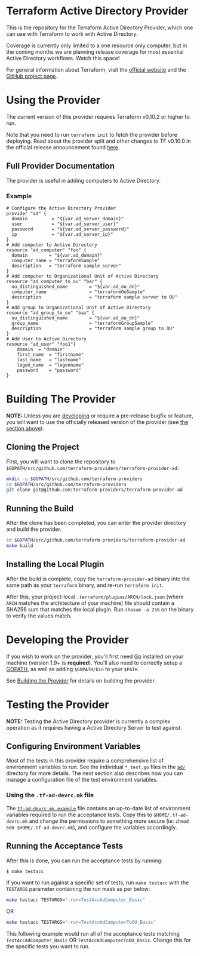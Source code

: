 # Terraform Active Directory Provider

This is the repository for the Terraform Active Directory Provider, which one can use
with Terraform to work with Active Directory.

[1]: https://www.vmware.com/products/vcenter-server.html
[2]: https://www.vmware.com/products/esxi-and-esx.html

Coverage is currently only limited to a one resource only computer, but in the coming months we are planning release coverage for most essential Active Directory workflows.
Watch this space!

For general information about Terraform, visit the [official website][3] and the
[GitHub project page][4].

[3]: https://terraform.io/
[4]: https://github.com/hashicorp/terraform

# Using the Provider

The current version of this provider requires Terraform v0.10.2 or higher to
run.

Note that you need to run `terraform init` to fetch the provider before
deploying. Read about the provider split and other changes to TF v0.10.0 in the
official release announcement found [here][4].

[4]: https://www.hashicorp.com/blog/hashicorp-terraform-0-10/

## Full Provider Documentation

The provider is useful in adding computers to Active Directory.
### Example
```hcl
# Configure the Active Directory Provider
provider "ad" {
  domain         = "${var.ad_server_domain}"
  user           = "${var.ad_server_user}"
  password       = "${var.ad_server_password}"
  ip             = "${var.ad_server_ip}"
}
# Add computer to Active Directory
resource "ad_computer" "foo" {
  domain        = "${var.ad_domain}"
  computer_name = "terraformSample"
  description   = "terraform sample server"
}
# Add computer to Organizational Unit of Active Directory
resource "ad_computer_to_ou" "bar" {
  ou_distinguished_name        = "${var.ad_ou_dn}"
  computer_name                = "terraformOuSample"
  description                  = "terraform sample server to OU"
}
# Add group to Organizational Unit of Active Directory
resource "ad_group_to_ou" "baz" {
  ou_distinguished_name        = "${var.ad_ou_dn}"
  group_name                   = "terraformGroupSample"
  description                  = "terraform sample group to OU"
}
# Add User to Active Directory
resource "ad_user" "foo1"{
    domain 	= "domain"
    first_name 	= "firstname"
    last_name   = "lastname"
    logon_name  = "logonname"
    password 	= "password"
}
```

# Building The Provider

**NOTE:** Unless you are [developing][7] or require a pre-release bugfix or feature,
you will want to use the officially released version of the provider (see [the
section above][8]).

[7]: #developing-the-provider
[8]: #using-the-provider


## Cloning the Project

First, you will want to clone the repository to
`$GOPATH/src/github.com/terraform-providers/terraform-provider-ad`:

```sh
mkdir -p $GOPATH/src/github.com/terraform-providers
cd $GOPATH/src/github.com/terraform-providers
git clone git@github.com:terraform-providers/terraform-provider-ad
```

## Running the Build

After the clone has been completed, you can enter the provider directory and
build the provider.

```sh
cd $GOPATH/src/github.com/terraform-providers/terraform-provider-ad
make build
```

## Installing the Local Plugin

After the build is complete, copy the `terraform-provider-ad` binary into
the same path as your `terraform` binary, and re-run `terraform init`.

After this, your project-local `.terraform/plugins/ARCH/lock.json` (where `ARCH`
matches the architecture of your machine) file should contain a SHA256 sum that
matches the local plugin. Run `shasum -a 256` on the binary to verify the values
match.

# Developing the Provider

If you wish to work on the provider, you'll first need [Go][9] installed on your
machine (version 1.9+ is **required**). You'll also need to correctly setup a
[GOPATH][10], as well as adding `$GOPATH/bin` to your `$PATH`.

[9]: https://golang.org/
[10]: http://golang.org/doc/code.html#GOPATH

See [Building the Provider][11] for details on building the provider.

[11]: #building-the-provider

# Testing the Provider

**NOTE:** Testing the Active Directory provider is currently a complex operation as it
requires having a Active Directory Server to test against.

## Configuring Environment Variables

Most of the tests in this provider require a comprehensive list of environment
variables to run. See the individual `*_test.go` files in the
[`ad/`](ad/) directory for more details. The next section also
describes how you can manage a configuration file of the test environment
variables.

### Using the `.tf-ad-devrc.mk` file

The [`tf-ad-devrc.mk.example`](tf-ad-devrc.mk.example) file contains
an up-to-date list of environment variables required to run the acceptance
tests. Copy this to `$HOME/.tf-ad-devrc.mk` and change the permissions to
something more secure (ie: `chmod 600 $HOME/.tf-ad-devrc.mk`), and
configure the variables accordingly.

## Running the Acceptance Tests

After this is done, you can run the acceptance tests by running:

```sh
$ make testacc
```

If you want to run against a specific set of tests, run `make testacc` with the
`TESTARGS` parameter containing the run mask as per below:

```sh
make testacc TESTARGS="-run=TestAccAdComputer_Basic"
```
OR
```sh
make testacc TESTARGS="-run=TestAccAdComputerToOU_Basic"
```

This following example would run all of the acceptance tests matching
`TestAccAdComputer_Basic` OR `TestAccAdComputerToOU_Basic`. Change this for the
specific tests you want to run.
